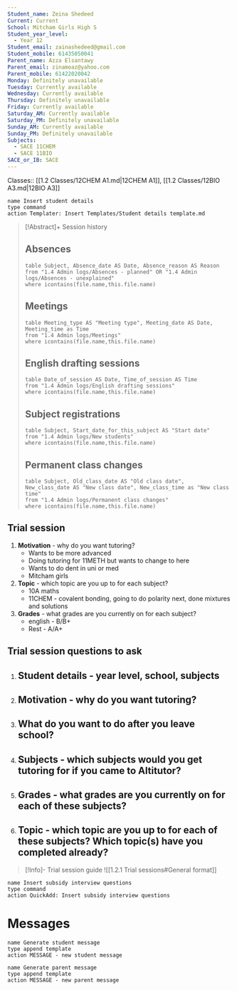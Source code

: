 ```yaml
---
Student_name: Zeina Shedeed
Current: Current
School: Mitcham Girls High S
Student_year_level:
  - Year 12
Student_email: zainashedeed@gmail.com
Student_mobile: 61435050041
Parent_name: Azza Elsantawy
Parent_email: zinamoaz@yahoo.com
Parent_mobile: 61422020042
Monday: Definitely unavailable
Tuesday: Currently available
Wednesday: Currently available
Thursday: Definitely unavailable
Friday: Currently available
Saturday_AM: Currently available
Saturday_PM: Definitely unavailable
Sunday_AM: Currently available
Sunday_PM: Definitely unavailable
Subjects:
  - SACE 11CHEM
  - SACE 11BIO
SACE_or_IB: SACE
---
```

Classes:: [[1.2 Classes/12CHEM A1.md|12CHEM A1]], [[1.2 Classes/12BIO A3.md|12BIO A3]]
```button
name Insert student details
type command
action Templater: Insert Templates/Student details template.md
```

> [!Abstract]+ Session history
> ## Absences
> ```dataview
> table Subject, Absence_date AS Date, Absence_reason AS Reason
> from "1.4 Admin logs/Absences - planned" OR "1.4 Admin logs/Absences - unexplained"
> where icontains(file.name,this.file.name)
> ```
> 
> ## Meetings
> ```dataview
> table Meeting_type AS "Meeting type", Meeting_date AS Date, Meeting_time as Time
> from "1.4 Admin logs/Meetings" 
> where icontains(file.name,this.file.name)
> ```
> 
> ## English drafting sessions
> ```dataview
> table Date_of_session AS Date, Time_of_session AS Time
> from "1.4 Admin logs/English drafting sessions"
> where icontains(file.name,this.file.name)
> ```
> 
> ## Subject registrations
> ```dataview
> table Subject, Start_date_for_this_subject AS "Start date"
> from "1.4 Admin logs/New students"
> where icontains(file.name,this.file.name)
> ```
> 
> ## Permanent class changes
> ```dataview
> table Subject, Old_class_date AS "Old class date", New_class_date AS "New class date", New_class_time as "New class time"
> from "1.4 Admin logs/Permanent class changes"
> where icontains(file.name,this.file.name)
> 

## Trial session
1.  **Motivation** - why do you want tutoring?
	- Wants to be more advanced
	- Doing tutoring for 11METH but wants to change to here
	- Wants to do dent in uni or med
	- Mitcham girls 
1.  **Topic** - which topic are you up to for each subject?
	- 10A maths 
	- 11CHEM - covalent bonding, going to do polarity next, done mixtures and solutions
2. **Grades** - what grades are you currently on for each subject?
	- english - B/B+
	- Rest - A/A+

## Trial session questions to ask
1. **Student details** - year level, school, subjects 
	- 
2. **Motivation** - why do you want tutoring?
	- 
3.  What do you want to do after you leave school?
	- 
4. **Subjects** - which subjects would you get tutoring for if you came to Altitutor?
	- 
5. **Grades** - what grades are you currently on for each of these subjects?
	- 
6.  **Topic** - which topic are you up to for each of these subjects? Which topic(s) have you completed already?
	- 

> [!Info]- Trial session guide
![[1.2.1 Trial sessions#General format]]

```button
name Insert subsidy interview questions
type command
action QuickAdd: Insert subsidy interview questions
```



# Messages
```button
name Generate student message
type append template
action MESSAGE - new student message
```



```button
name Generate parent message
type append template
action MESSAGE - new parent message
```

